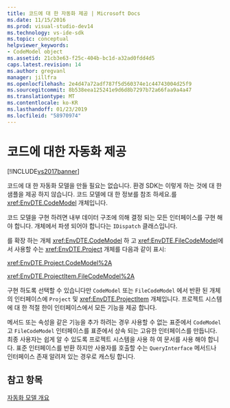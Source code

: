 ```yaml
---
title: 코드에 대 한 자동화 제공 | Microsoft Docs
ms.date: 11/15/2016
ms.prod: visual-studio-dev14
ms.technology: vs-ide-sdk
ms.topic: conceptual
helpviewer_keywords:
- CodeModel object
ms.assetid: 21cb3e63-f25c-404b-bc1d-a32ad0fdd4d5
caps.latest.revision: 14
ms.author: gregvanl
manager: jillfra
ms.openlocfilehash: 2e4d47a72adf787f5d560374e1c44743004d25f9
ms.sourcegitcommit: 8b538eea125241e9d6d8b7297b72a66faa9a4a47
ms.translationtype: MT
ms.contentlocale: ko-KR
ms.lasthandoff: 01/23/2019
ms.locfileid: "58970974"
---
```

# <a name="providing-automation-for-code"></a>코드에 대한 자동화 제공
[!INCLUDE[vs2017banner](../../includes/vs2017banner.md)]

코드에 대 한 자동화 모델을 만들 필요는 없습니다. 환경 SDK는 이렇게 하는 것에 대 한 샘플을 제공 하지 않습니다. 코드 모델에 대 한 정보를 참조 하세요.를 <xref:EnvDTE.CodeModel> 개체입니다.  
  
 코드 모델을 구현 하려면 내부 데이터 구조에 의해 결정 되는 모든 인터페이스를 구현 해야 합니다. 개체에서 파생 되어야 합니다는 `IDispatch` 클래스입니다.  
  
 를 확장 하는 개체 <xref:EnvDTE.CodeModel> 하 고 <xref:EnvDTE.FileCodeModel>에서 사용할 수는 <xref:EnvDTE.Project> 개체를 다음과 같이 표시:  
  
 <xref:EnvDTE.Project.CodeModel%2A>  
  
 <xref:EnvDTE.ProjectItem.FileCodeModel%2A>  
  
 구현 하도록 선택할 수 있습니다만 `CodeModel` 또는 `FileCodeModel` 에서 반환 된 개체의 인터페이스에 `Project` 및 <xref:EnvDTE.ProjectItem> 개체입니다. 프로젝트 시스템에 대 한 적절 한이 인터페이스에서 모든 기능을 제공 합니다.  
  
 메서드 또는 속성을 같은 기능을 추가 하려는 경우 사용할 수 없는 표준에서 `CodeModel` 고 `FileCodeModel` 인터페이스를 표준에서 상속 되는 고유한 인터페이스를 만듭니다. 최종 사용자는 쉽게 알 수 있도록 프로젝트 시스템을 사용 하 여 문서를 사용 해야 합니다. 표준 인터페이스를 반환 하지만 사용자를 호출할 수는 `QueryInterface` 메서드나 인터페이스 존재 알려져 있는 경우로 캐스팅 합니다.  
  
## <a name="see-also"></a>참고 항목  
 [자동화 모델 개요](../../extensibility/internals/automation-model-overview.md)
